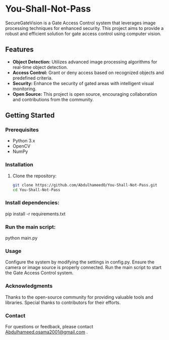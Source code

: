 # You-Shall-Not-Pass


SecureGateVision is a Gate Access Control system that leverages image processing techniques for enhanced security. This project aims to provide a robust and efficient solution for gate access control using computer vision.

## Features

- **Object Detection:** Utilizes advanced image processing algorithms for real-time object detection.
- **Access Control:** Grant or deny access based on recognized objects and predefined criteria.
- **Security:** Enhance the security of gated areas with intelligent visual monitoring.
- **Open Source:** This project is open source, encouraging collaboration and contributions from the community.

## Getting Started

### Prerequisites

- Python 3.x
- OpenCV
- NumPy

### Installation

1. Clone the repository:

   ```bash
   git clone https://github.com/AbdulhameedO/You-Shall-Not-Pass.git
   cd You-Shall-Not-Pass
### Install dependencies:
pip install -r requirements.txt

### Run the main script:
python main.py

### Usage
Configure the system by modifying the settings in config.py.
Ensure the camera or image source is properly connected.
Run the main script to start the Gate Access Control system.

### Acknowledgments
Thanks to the open-source community for providing valuable tools and libraries.
Special thanks to contributors for their efforts.

### Contact
For questions or feedback, please contact Abdulhameed.osama2001@gmail.com .
